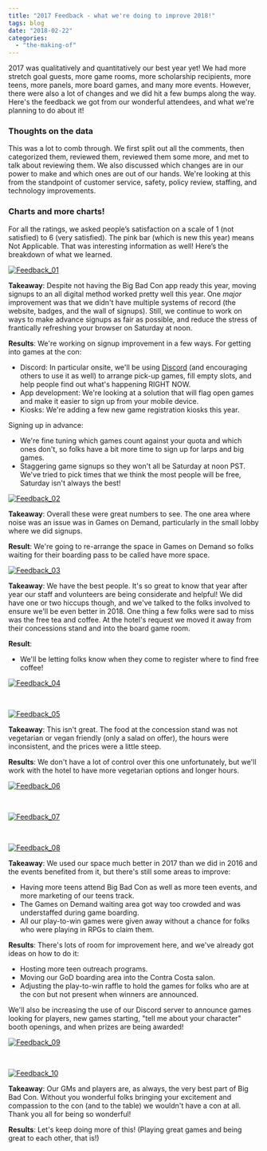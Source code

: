 ```yaml
---
title: "2017 Feedback - what we're doing to improve 2018!"
tags: blog
date: "2018-02-22"
categories: 
  - "the-making-of"
---
```


2017 was qualitatively and quantitatively our best year yet! We had more stretch goal guests, more game rooms, more scholarship recipients, more teens, more panels, more board games, and many more events. However, there were also a lot of changes and we did hit a few bumps along the way. Here's the feedback we got from our wonderful attendees, and what we're planning to do about it!

### Thoughts on the data

This was a lot to comb through. We first split out all the comments, then categorized them, reviewed them, reviewed them some more, and met to talk about reviewing them. We also discussed which changes are in our power to make and which ones are out of our hands. We're looking at this from the standpoint of customer service, safety, policy review, staffing, and technology improvements.

### Charts and more charts!

For all the ratings, we asked people’s satisfaction on a scale of 1 (not satisfied) to 6 (very satisfied). The pink bar (which is new this year) means Not Applicable. That was interesting information as well! Here’s the breakdown of what we learned.

[![Feedback_01](images/Feedback_01.png)](https://www.bigbadcon.com/wp-content/uploads/2018/01/Feedback_01.png)

**Takeaway**: Despite not having the Big Bad Con app ready this year, moving signups to an all digital method worked pretty well this year. One _major_ improvement was that we didn't have multiple systems of record (the website, badges, and the wall of signups). Still, we continue to work on ways to make advance signups as fair as possible, and reduce the stress of frantically refreshing your browser on Saturday at noon.

**Results**: We're working on signup improvement in a few ways. For getting into games at the con:

- Discord: In particular onsite, we'll be using [Discord](https://discord.gg/54srySP) (and encouraging others to use it as well) to arrange pick-up games, fill empty slots, and help people find out what's happening RIGHT NOW.
- App development: We're looking at a solution that will flag open games and make it easier to sign up from your mobile device.
- Kiosks: We're adding a few new game registration kiosks this year.

Signing up in advance:

- We're fine tuning which games count against your quota and which ones don't, so folks have a bit more time to sign up for larps and big games.
- Staggering game signups so they won't all be Saturday at noon PST. We've tried to pick times that we think the most people will be free, Saturday isn't always the best!

[![Feedback_02](images/Feedback_02.png)](https://www.bigbadcon.com/wp-content/uploads/2018/01/Feedback_02.png)

**Takeaway**: Overall these were great numbers to see. The one area where noise was an issue was in Games on Demand, particularly in the small lobby where we did signups.

**Result**: We're going to re-arrange the space in Games on Demand so folks waiting for their boarding pass to be called have more space.

[![Feedback_03](images/Feedback_03.png)](https://www.bigbadcon.com/wp-content/uploads/2018/01/Feedback_03.png)

**Takeaway**: We have the best people. It's so great to know that year after year our staff and volunteers are being considerate and helpful! We did have one or two hiccups though, and we've talked to the folks involved to ensure we'll be even better in 2018. One thing a few folks were sad to miss was the free tea and coffee. At the hotel's request we moved it away from their concessions stand and into the board game room.

**Result**:

- We'll be letting folks know when they come to register where to find free coffee!

[![Feedback_04](images/Feedback_04.png)](https://www.bigbadcon.com/wp-content/uploads/2018/01/Feedback_04.png)

 

[![Feedback_05](images/Feedback_05.png)](https://www.bigbadcon.com/wp-content/uploads/2018/01/Feedback_05.png)

**Takeaway**: This isn't great. The food at the concession stand was not vegetarian or vegan friendly (only a salad on offer), the hours were inconsistent, and the prices were a little steep.

**Results**: We don't have a lot of control over this one unfortunately, but we'll work with the hotel to have more vegetarian options and longer hours.

[![Feedback_06](images/Feedback_06.png)](https://www.bigbadcon.com/wp-content/uploads/2018/01/Feedback_06.png)

 

[![Feedback_07](images/Feedback_07.png)](https://www.bigbadcon.com/wp-content/uploads/2018/01/Feedback_07.png)

 

[![Feedback_08](images/Feedback_08.png)](https://www.bigbadcon.com/wp-content/uploads/2018/01/Feedback_08.png)

**Takeaway**: We used our space much better in 2017 than we did in 2016 and the events benefited from it, but there's still some areas to improve:

- Having more teens attend Big Bad Con as well as more teen events, and more marketing of our teens track.
- The Games on Demand waiting area got way too crowded and was understaffed during game boarding.
- All our play-to-win games were given away without a chance for folks who were playing in RPGs to claim them.

**Results**: There's lots of room for improvement here, and we've already got ideas on how to do it:

- Hosting more teen outreach programs.
- Moving our GoD boarding area into the Contra Costa salon.
- Adjusting the play-to-win raffle to hold the games for folks who are at the con but not present when winners are announced.

We'll also be increasing the use of our Discord server to announce games looking for players, new games starting, "tell me about your character" booth openings, and when prizes are being awarded!

[![Feedback_09](images/Feedback_09.png)](https://www.bigbadcon.com/wp-content/uploads/2018/01/Feedback_09.png)

 

[![Feedback_10](images/Feedback_10.png)](https://www.bigbadcon.com/wp-content/uploads/2018/01/Feedback_10.png)

**Takeaway**: Our GMs and players are, as always, the very best part of Big Bad Con. Without you wonderful folks bringing your excitement and compassion to the con (and to the table) we wouldn't have a con at all. Thank you all for being so wonderful!

**Results**: Let's keep doing more of this! (Playing great games and being great to each other, that is!)
